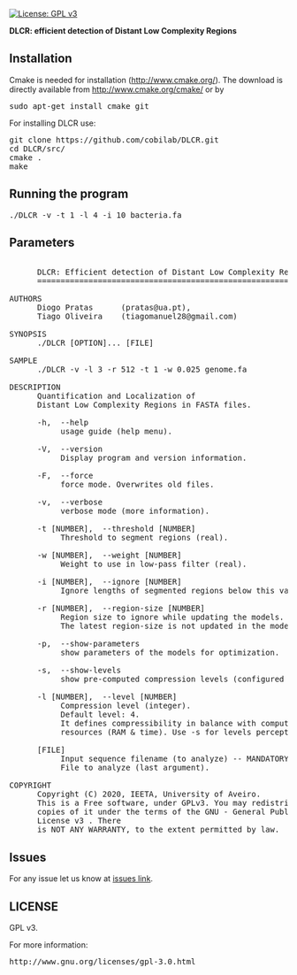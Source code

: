 [![License: GPL v3](https://img.shields.io/badge/License-GPL%20v3-blue.svg)](LICENSE)

<b>DLCR: efficient detection of Distant Low Complexity Regions</b>

## Installation ##

Cmake is needed for installation (http://www.cmake.org/). The download is directly available from http://www.cmake.org/cmake/ or by
<pre>
sudo apt-get install cmake git
</pre>

For installing DLCR use:
<pre>
git clone https://github.com/cobilab/DLCR.git
cd DLCR/src/
cmake .
make
</pre>

## Running the program ##

<pre>
./DLCR -v -t 1 -l 4 -i 10 bacteria.fa
</pre>

## Parameters ##

<pre>
                                                                        
      DLCR: Efficient detection of Distant Low Complexity Regions       
      ===========================================================       
                                                                        
AUTHORS                                                                 
      Diogo Pratas      (pratas@ua.pt),                                 
      Tiago Oliveira    (tiagomanuel28@gmail.com)                       
                                                                        
SYNOPSIS                                                                
      ./DLCR [OPTION]... [FILE]                                         
                                                                        
SAMPLE                                                                  
      ./DLCR -v -l 3 -r 512 -t 1 -w 0.025 genome.fa                     
                                                                        
DESCRIPTION                                                             
      Quantification and Localization of                                
      Distant Low Complexity Regions in FASTA files.                    
                                                                        
      -h,  --help                                                       
           usage guide (help menu).                                     
                                                                        
      -V,  --version                                                    
           Display program and version information.                     
                                                                        
      -F,  --force                                                      
           force mode. Overwrites old files.                            
                                                                        
      -v,  --verbose                                                    
           verbose mode (more information).                             
                                                                        
      -t [NUMBER],  --threshold [NUMBER]                                
           Threshold to segment regions (real).                         
                                                                        
      -w [NUMBER],  --weight [NUMBER]                                   
           Weight to use in low-pass filter (real).                     
                                                                        
      -i [NUMBER],  --ignore [NUMBER]                                   
           Ignore lengths of segmented regions below this value.        
                                                                        
      -r [NUMBER],  --region-size [NUMBER]                              
           Region size to ignore while updating the models.             
           The latest region-size is not updated in the models.         
                                                                        
      -p,  --show-parameters                                            
           show parameters of the models for optimization.              
                                                                        
      -s,  --show-levels                                                
           show pre-computed compression levels (configured parameters).
                                                                        
      -l [NUMBER],  --level [NUMBER]                                    
           Compression level (integer).                                 
           Default level: 4.                                           
           It defines compressibility in balance with computational     
           resources (RAM & time). Use -s for levels perception.        
                                                                        
      [FILE]                                                            
           Input sequence filename (to analyze) -- MANDATORY.           
           File to analyze (last argument).                             
                                                                        
COPYRIGHT                                                               
      Copyright (C) 2020, IEETA, University of Aveiro.                  
      This is a Free software, under GPLv3. You may redistribute        
      copies of it under the terms of the GNU - General Public          
      License v3 <http://www.gnu.org/licenses/gpl.html>. There          
      is NOT ANY WARRANTY, to the extent permitted by law. 
</pre>

## Issues ##

For any issue let us know at [issues link](https://github.com/cobilab/DLCR/issues).

## LICENSE ##

GPL v3.

For more information:
<pre>http://www.gnu.org/licenses/gpl-3.0.html</pre>

                                                    

